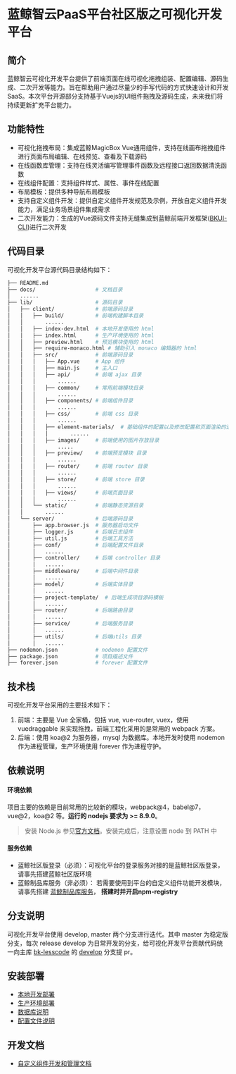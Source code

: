 # 蓝鲸智云PaaS平台社区版之可视化开发平台

## 简介
蓝鲸智云可视化开发平台提供了前端页面在线可视化拖拽组装、配置编辑、源码生成、二次开发等能力。旨在帮助用户通过尽量少的手写代码的方式快速设计和开发SaaS。本次平台开源部分支持基于Vuejs的UI组件拖拽及源码生成，未来我们将持续更新扩充平台能力。

## 功能特性
- 可视化拖拽布局：集成蓝鲸MagicBox Vue通用组件，支持在线画布拖拽组件进行页面布局编辑、在线预览、查看及下载源码
- 在线函数库管理：支持在线灵活编写管理事件函数及远程接口返回数据清洗函数
- 在线组件配置：支持组件样式、属性、事件在线配置
- 布局模板：提供多种导航布局模板
- 支持自定义组件开发：提供自定义组件开发规范及示例，开放自定义组件开发能力，满足业务场景组件集成需求
- 二次开发能力：生成的Vue源码文件支持无缝集成到蓝鲸前端开发框架([BKUI-CLI](https://bk.tencent.com/docs/document/5.1/19/583))进行二次开发

## 代码目录

可视化开发平台源代码目录结构如下：

```bash
├── README.md
├── docs/                   # 文档目录
│   ......
├── lib/                    # 源码目录
│   ├── client/             # 前端源码目录
│   │   ├── build/          # 前端构建脚本目录
│   │       ......
│   │   ├── index-dev.html  # 本地开发使用的 html
│   │   ├── index.html      # 生产环境使用的 html
│   │   ├── preview.html    # 预览模块使用的 html
│   │   ├── require-monaco.html # 辅助引入 monaco 编辑器的 html
│   │   ├── src/            # 前端源码目录
│   │   │   ├── App.vue     # App 组件
│   │   │   ├── main.js     # 主入口
│   │   │   ├── api/        # 前端 ajax 目录
│   │   │       ......
│   │   │   ├── common/     # 常用前端模块目录
│   │   │       ......
│   │   │   ├── components/ # 前端组件目录
│   │   │       ......
│   │   │   ├── css/        # 前端 css 目录
│   │   │       ......
│   │   │   ├── element-materials/  # 基础组件的配置以及修改配置和页面渲染的逻辑
│   │   │   │       ......
│   │   │   ├── images/     # 前端使用的图片存放目录
│   │   │       .....
│   │   │   ├── preview/    # 前端预览模块 目录
│   │   │       ......
│   │   │   ├── router/     # 前端 router 目录
│   │   │       ......
│   │   │   ├── store/      # 前端 store 目录
│   │   │       ......
│   │   │   ├── views/      # 前端页面目录
│   │   │       ......
│   │   └── static/         # 前端静态资源目录
│   │       ......
│   └── server/             # 后端源码目录
│       ├── app.browser.js  # 服务器启动文件
│       ├── logger.js       # 后端日志组件
│       ├── util.js         # 后端工具方法
│       ├── conf/           # 后端配置文件目录
│       │   ......
│       ├── controller/     # 后端 controller 目录
│       │   ......
│       ├── middleware/     # 后端中间件目录
│       │   ......
│       ├── model/          # 后端实体目录
│       │   ......
│       ├── project-template/  # 后端生成项目源码模板
│       │   ......
│       ├── router/         # 后端路由目录
│       │   ......
│       ├── service/        # 后端服务目录
│       │   ......
│       ├── utils/          # 后端utils 目录
│       │   ......
├── nodemon.json            # nodemon 配置文件
├── package.json            # 项目描述文件
├── forever.json            # forever 配置文件
```

## 技术栈

可视化开发平台采用的主要技术如下：

1. 前端：主要是 Vue 全家桶，包括 vue, vue-router, vuex，使用 vuedraggable 来实现拖拽，前端工程化采用的是常用的 webpack 方案。
2. 后端：使用 koa@2 为服务器，mysql 为数据库。本地开发时使用 nodemon 作为进程管理，生产环境使用 forever 作为进程守护。

## 依赖说明

#### 环境依赖
项目主要的依赖是目前常用的比较新的模块，webpack@4，babel@7，vue@2，koa@2 等。**运行的 nodejs 要求为 >= 8.9.0**。

> 安装 Node.js 参见[官方文档](https://nodejs.org/)。安装完成后，注意设置 node 到 PATH 中

#### 服务依赖
- 蓝鲸社区版登录（必须）：可视化平台的登录服务对接的是蓝鲸社区版登录，请事先搭建蓝鲸社区版环境
- 蓝鲸制品库服务（非必须）： 若需要使用到平台的自定义组件功能开发模块，请事先搭建 [蓝鲸制品库服务](https://github.com/Tencent/bk-ci/tree/master/src/backend/storage/core)， **搭建时并开启npm-registry**

## 分支说明
可视化开发平台使用 develop, master 两个分支进行迭代。其中 master 为稳定版分支，每次 release develop 为日常开发的分支，给可视化开发平台贡献代码统一向主库 [bk-lesscode](https://github.com/TencentBlueKing/bk-lesscode/tree/master) 的  [develop](https://github.com/TencentBlueKing/bk-lesscode/tree/develop) 分支提 pr。

## 安装部署
- [本地开发部署](./docs/install/dev_install.md)
- [生产环境部署](./docs/install/prod_install.md)
- [数据库说明](./docs/install/database.md)
- [配置文件说明](./docs/install/conf.md)

## 开发文档
- [自定义组件开发和管理文档](./lib/client/src/views/help/docs/custom.md)
